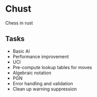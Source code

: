 # Chust

Chess in rust

## Tasks

- Basic AI
- Performance improvement
- UCI
- Pre-compute lookup tables for moves
- Algebraic notation
- PGN
- Error handling and validation
- Clean up warning suppression
